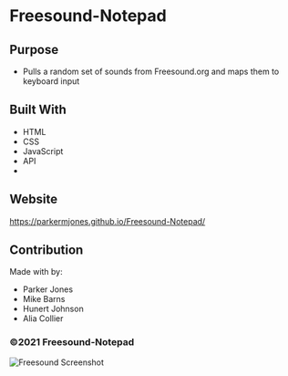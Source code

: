 # Freesound-Notepad

## Purpose

* Pulls a random set of sounds from Freesound.org and maps them to keyboard input

## Built With

* HTML
* CSS
* JavaScript
* API
* 

## Website
https://parkermjones.github.io/Freesound-Notepad/

## Contribution

Made with  by:
* Parker Jones
* Mike Barns
* Hunert Johnson
* Alia Collier

### ©️2021 Freesound-Notepad

![Freesound Screenshot](https://user-images.githubusercontent.com/79668415/120564242-1782e400-c3d0-11eb-95b5-57a39573601c.jpg)
